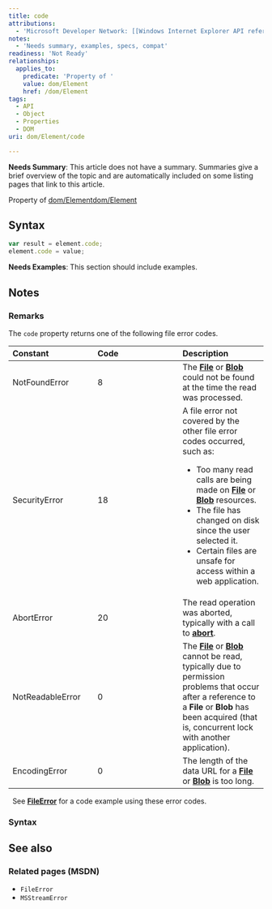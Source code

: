```yaml
---
title: code
attributions:
  - 'Microsoft Developer Network: [[Windows Internet Explorer API reference](http://msdn.microsoft.com/en-us/library/ie/hh828809%28v=vs.85%29.aspx) Article]'
notes:
  - 'Needs summary, examples, specs, compat'
readiness: 'Not Ready'
relationships:
  applies_to:
    predicate: 'Property of '
    value: dom/Element
    href: /dom/Element
tags:
  - API
  - Object
  - Properties
  - DOM
uri: dom/Element/code

---
```

**Needs Summary**: This article does not have a summary. Summaries give a brief overview of the topic and are automatically included on some listing pages that link to this article.

Property of [dom/Element](/dom/Element)[dom/Element](/dom/Element)

## <span>Syntax</span>

``` js
var result = element.code;
element.code = value;
```

**Needs Examples**: This section should include examples.

## <span>Notes</span>

### <span>Remarks</span>

The `code` property returns one of the following file error codes.

<table>
<col width="33%" />
<col width="33%" />
<col width="33%" />
<thead>
<tr class="header">
<th align="left">Constant</th>
<th align="left">Code</th>
<th align="left">Description</th>
</tr>
</thead>
<tbody>
<tr class="odd">
<td align="left">NotFoundError</td>
<td align="left">8</td>
<td align="left">The <a href="/apis/file/File"><strong>File</strong></a> or <a href="/apis/file/Blob"><strong>Blob</strong></a> could not be found at the time the read was processed.</td>
</tr>
<tr class="even">
<td align="left">SecurityError</td>
<td align="left">18</td>
<td align="left">A file error not covered by the other file error codes occurred, such as:
<ul>
<li>Too many read calls are being made on <a href="/apis/file/File"><strong>File</strong></a> or <a href="/apis/file/Blob"><strong>Blob</strong></a> resources.</li>
<li>The file has changed on disk since the user selected it.</li>
<li>Certain files are unsafe for access within a web application.</li>
</ul></td>
</tr>
<tr class="odd">
<td align="left">AbortError</td>
<td align="left">20</td>
<td align="left">The read operation was aborted, typically with a call to <a href="/apis/file/FileReader/abort"><strong>abort</strong></a>.</td>
</tr>
<tr class="even">
<td align="left">NotReadableError</td>
<td align="left">0</td>
<td align="left">The <a href="/apis/file/File"><strong>File</strong></a> or <a href="/apis/file/Blob"><strong>Blob</strong></a> cannot be read, typically due to permission problems that occur after a reference to a <strong>File</strong> or <strong>Blob</strong> has been acquired (that is, concurrent lock with another application).</td>
</tr>
<tr class="odd">
<td align="left">EncodingError</td>
<td align="left">0</td>
<td align="left">The length of the data URL for a <a href="/apis/file/File"><strong>File</strong></a> or <a href="/apis/file/Blob"><strong>Blob</strong></a> is too long.</td>
</tr>
</tbody>
</table>

  See [**FileError**](/apis/file/FileError) for a code example using these error codes.

### <span>Syntax</span>

## <span>See also</span>

### <span>Related pages (MSDN)</span>

-   `FileError`
-   `MSStreamError`
